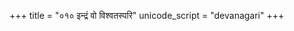 +++
title = "०१० इन्द्रं वो विश्वतस्परि"
unicode_script = "devanagari"
+++

<div class="js_include" url="../../../../../mantraH/indraH/Rk/indraM_vo_vishvataspari/"  newLevelForH1="2" includeTitle="false"> </div>  
